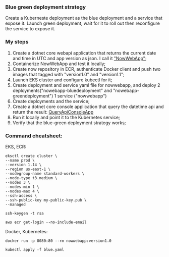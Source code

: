 ### Blue green deployment strategy
Create a Kuberneste deployment as the blue deployment and a service that expose it. Launch green deployment, wait for it to roll out then reconfigure the service to expose it.

### My steps
1. Create a dotnet core webapi application that returns the current date and time in UTC and app version as json. I call it ["NowWebApp"](https://github.com/OliviaHY/NowWebApp);
2. Containerize NowWebApp and test it locally;
3. Create now repository in ECR, authenticate Docker client and push two images that tagged with "version1.0" and "version1.1";
4. Launch EKS cluster and configure kubectl for it;
5. Create deployment and service yaml file for nowwebapp, and deploy 2 deployments("nowebapp-bluedeployment" and "nowebapp-greendeployment") 1 service ("nowwebapp")
6. Create deployments and the service;
7. Create a dotnet core console application that query the datetime api and return the result: [QueryApiConsoleApp](https://github.com/OliviaHY/QueryApiConsoleApp)
8. Run it locally and point it to the Kubernetes service;
9. Verify that the blue-green deployment strategy works;


### Command cheatsheet:
EKS, ECR:

```
eksctl create cluster \
--name prod \
--version 1.14 \
--region us-east-1 \
--nodegroup-name standard-workers \
--node-type t3.medium \
--nodes 3 \
--nodes-min 1 \
--nodes-max 4 \
--ssh-access \
--ssh-public-key my-public-key.pub \
--managed
```
```
ssh-keygen -t rsa
```
```
aws ecr get-login --no-include-email
```
Docker, Kubernetes:
```
docker run -p 8080:80 --rm nowwebapp:version1.0
```
```
kubectl apply -f blue.yaml
```